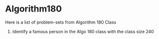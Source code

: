 # Algorithm180

Here is a list of problem-sets from Algorithm 180 Class
1. Identify a famous person in the Algo 180 class with the class size 240

